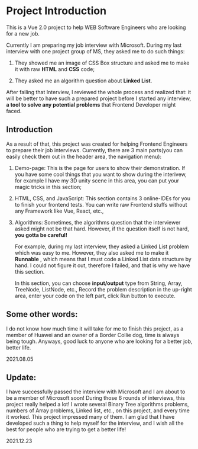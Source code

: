 # Project Introduction

This is a Vue 2.0 project to help WEB Software Engineers who are looking for a new job.

Currently I am preparing my job interview with Microsoft. During my last interview with one project group of MS, they asked me to do such things:

1. They showed me an image of CSS Box structure and asked me to make it with raw **HTML** and **CSS** code;

2. They asked me an algorithm question about **Linked List**.

After failing that Interview, I reviewed the whole process and realized that: it will be better to have such a prepared project before I started any interview, **a tool to solve any potential problems** that Frontend Developer might faced.

## Introduction
As a result of that, this project was created for helping Frontend Engineers to prepare their job interviews. Currently, there are 3 main parts(you can easily check them out in the header area, the navigation menu):

1. Demo-page: This is the page for users to show their demonstration. If you have some cool things that you want to show during the interivew, for example I have my 3D unity scene in this area, you can put your magic tricks in this section;

2. HTML, CSS, and JavaScript: This section contains 3 online-IDEs for you to finish your frontend tests. You can write raw Frontend stuffs without any Framework like Vue, React, etc.,

3. Algorithms: Sometimes, the algorithms question that the interviewer asked might not be that hard. However, if the question itself is not hard, **you gotta be careful!** 

	For example, during my last interview, they asked a Linked List problem which was easy to me. However, they also asked me to make it **Runnable** , which means that I must code a Linked List data structure by hand. I could not figure it out, therefore I failed, and that is why we have this section.
	
	In this section, you can choose **input/output** type from String, Array, TreeNode, ListNode, etc., Record the problem description in the up-right area, enter your code on the left part, click Run button to execute.

## Some other words:
I do not know how much time it will take for me to finish this project, as a member of Huawei and an owner of a Border Collie dog, time is always being tough. Anyways, good luck to anyone who are looking for a better job, better life.

2021.08.05

## Update:
I have successfully passed the interview with Microsoft and I am about to be a member of Microsoft soon! During those 6 rounds of interviews, this project really helped a lot! I wrote several Binary Tree algorithms problems, numbers of Array problems, Linked list, etc., on this project, and every time it worked. This project impressed many of them. I am glad that I have developed such a thing to help myself for the interview, and I wish all the best for people who are trying to get a better life!

2021.12.23

